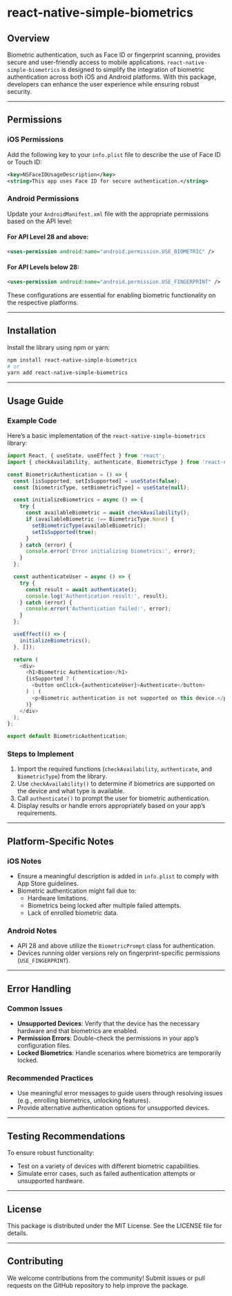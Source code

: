 # react-native-simple-biometrics

## Overview

Biometric authentication, such as Face ID or fingerprint scanning, provides secure and user-friendly access to mobile applications. `react-native-simple-biometrics` is designed to simplify the integration of biometric authentication across both iOS and Android platforms. With this package, developers can enhance the user experience while ensuring robust security.

---

## Permissions

### iOS Permissions

Add the following key to your `info.plist` file to describe the use of Face ID or Touch ID:

```xml
<key>NSFaceIDUsageDescription</key>
<string>This app uses Face ID for secure authentication.</string>
```

### Android Permissions

Update your `AndroidManifest.xml` file with the appropriate permissions based on the API level:

#### For API Level 28 and above:

```xml
<uses-permission android:name="android.permission.USE_BIOMETRIC" />
```

#### For API Levels below 28:

```xml
<uses-permission android:name="android.permission.USE_FINGERPRINT" />
```

These configurations are essential for enabling biometric functionality on the respective platforms.

---

## Installation

Install the library using npm or yarn:

```bash
npm install react-native-simple-biometrics
# or
yarn add react-native-simple-biometrics
```

---

## Usage Guide

### Example Code

Here’s a basic implementation of the `react-native-simple-biometrics` library:

```javascript
import React, { useState, useEffect } from 'react';
import { checkAvailability, authenticate, BiometricType } from 'react-native-simple-biometrics';

const BiometricAuthentication = () => {
  const [isSupported, setIsSupported] = useState(false);
  const [biometricType, setBiometricType] = useState(null);

  const initializeBiometrics = async () => {
    try {
      const availableBiometric = await checkAvailability();
      if (availableBiometric !== BiometricType.None) {
        setBiometricType(availableBiometric);
        setIsSupported(true);
      }
    } catch (error) {
      console.error('Error initializing biometrics:', error);
    }
  };

  const authenticateUser = async () => {
    try {
      const result = await authenticate();
      console.log('Authentication result:', result);
    } catch (error) {
      console.error('Authentication failed:', error);
    }
  };

  useEffect(() => {
    initializeBiometrics();
  }, []);

  return (
    <div>
      <h1>Biometric Authentication</h1>
      {isSupported ? (
        <button onClick={authenticateUser}>Authenticate</button>
      ) : (
        <p>Biometric authentication is not supported on this device.</p>
      )}
    </div>
  );
};

export default BiometricAuthentication;
```

### Steps to Implement

1. Import the required functions (`checkAvailability`, `authenticate`, and `BiometricType`) from the library.
2. Use `checkAvailability()` to determine if biometrics are supported on the device and what type is available.
3. Call `authenticate()` to prompt the user for biometric authentication.
4. Display results or handle errors appropriately based on your app’s requirements.

---

## Platform-Specific Notes

### iOS Notes
- Ensure a meaningful description is added in `info.plist` to comply with App Store guidelines.
- Biometric authentication might fail due to:
  - Hardware limitations.
  - Biometrics being locked after multiple failed attempts.
  - Lack of enrolled biometric data.

### Android Notes
- API 28 and above utilize the `BiometricPrompt` class for authentication.
- Devices running older versions rely on fingerprint-specific permissions (`USE_FINGERPRINT`).

---

## Error Handling

### Common Issues
- **Unsupported Devices**: Verify that the device has the necessary hardware and that biometrics are enabled.
- **Permission Errors**: Double-check the permissions in your app’s configuration files.
- **Locked Biometrics**: Handle scenarios where biometrics are temporarily locked.

### Recommended Practices
- Use meaningful error messages to guide users through resolving issues (e.g., enrolling biometrics, unlocking features).
- Provide alternative authentication options for unsupported devices.

---

## Testing Recommendations

To ensure robust functionality:
- Test on a variety of devices with different biometric capabilities.
- Simulate error cases, such as failed authentication attempts or unsupported hardware.

---

## License

This package is distributed under the MIT License. See the LICENSE file for details.

---

## Contributing

We welcome contributions from the community! Submit issues or pull requests on the GitHub repository to help improve the package.

